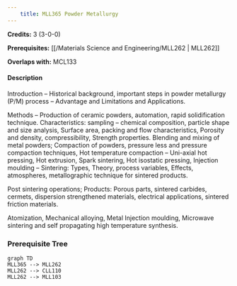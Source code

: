 ```yaml
---
    title: MLL365 Powder Metallurgy
---
```

**Credits:** 3 (3-0-0)



**Prerequisites:** [[/Materials Science and Engineering/MLL262 | MLL262]]

**Overlaps with:** MCL133

#### Description 
Introduction – Historical background, important steps in powder metallurgy (P/M) process – Advantage and Limitations and Applications.

Methods – Production of ceramic powders, automation, rapid solidification technique. Characteristics: sampling – chemical composition, particle shape and size analysis, Surface area, packing and flow characteristics, Porosity and density, compressibility, Strength properties. Blending and mixing of metal powders; Compaction of powders, pressure less and pressure compaction techniques, Hot temperature compaction – Uni-axial hot pressing, Hot extrusion, Spark sintering, Hot isostatic pressing, Injection moulding – Sintering: Types, Theory, process variables, Effects, atmospheres, metallographic technique for sintered products.

Post sintering operations; Products: Porous parts, sintered carbides, cermets, dispersion strengthened materials, electrical applications, sintered friction materials.

Atomization, Mechanical alloying, Metal Injection moulding, Microwave sintering and self propagating high temperature synthesis.

### Prerequisite Tree

```mermaid
graph TD
MLL365 --> MLL262
MLL262 --> CLL110
MLL262 --> MLL103
```
